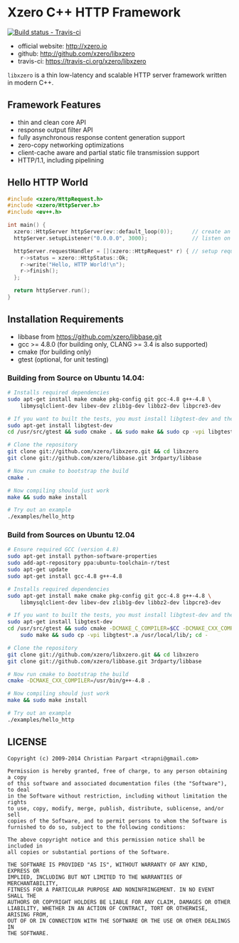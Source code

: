 # Xzero C++ HTTP Framework

[ ![Build status - Travis-ci](https://secure.travis-ci.org/xzero/libxzero.png) ](http://travis-ci.org/xzero/libxzero)

- official website: http://xzero.io
- github: http://github.com/xzero/libxzero
- travis-ci: https://travis-ci.org/xzero/libxzero

`libxzero` is a thin low-latency and scalable HTTP server framework
written in modern C++.

## Framework Features

- thin and clean core API
- response output filter API
- fully asynchronous response content generation support
- zero-copy networking optimizations
- client-cache aware and partial static file transmission support
- HTTP/1.1, including pipelining

## Hello HTTP World

```cpp
#include <xzero/HttpRequest.h>
#include <xzero/HttpServer.h>
#include <ev++.h>

int main() {
  xzero::HttpServer httpServer(ev::default_loop(0));      // create an HTTP server
  httpServer.setupListener("0.0.0.0", 3000);              // listen on 0.0.0.0:3000

  httpServer.requestHandler = [](xzero::HttpRequest* r) { // setup request handler
    r->status = xzero::HttpStatus::Ok;
    r->write("Hello, HTTP World!\n");
    r->finish();
  };

  return httpServer.run();
}
```

## Installation Requirements

- libbase from https://github.com/xzero/libbase.git
- gcc >= 4.8.0 (for building only, CLANG >= 3.4 is also supported)
- cmake (for building only)
- gtest (optional, for unit testing)

### Building from Source on Ubuntu 14.04:

```sh
# Installs required dependencies
sudo apt-get install make cmake pkg-config git gcc-4.8 g++-4.8 \
    libmysqlclient-dev libev-dev zlib1g-dev libbz2-dev libpcre3-dev

# If you want to built the tests, you must install libgtest-dev and then built it yourself
sudo apt-get install libgtest-dev
cd /usr/src/gtest && sudo cmake . && sudo make && sudo cp -vpi libgtest*.a /usr/local/lib/; cd -

# Clone the repository
git clone git://github.com/xzero/libxzero.git && cd libxzero
git clone git://github.com/xzero/libbase.git 3rdparty/libbase

# Now run cmake to bootstrap the build
cmake .

# Now compiling should just work
make && sudo make install

# Try out an example
./examples/hello_http
```

### Build from Sources on Ubuntu 12.04

```sh
# Ensure required GCC (version 4.8)
sudo apt-get install python-software-properties
sudo add-apt-repository ppa:ubuntu-toolchain-r/test
sudo apt-get update
sudo apt-get install gcc-4.8 g++-4.8

# Installs required dependencies
sudo apt-get install make cmake pkg-config git gcc-4.8 g++-4.8 \
    libmysqlclient-dev libev-dev zlib1g-dev libbz2-dev libpcre3-dev

# If you want to built the tests, you must install libgtest-dev and then built it yourself
sudo apt-get install libgtest-dev
cd /usr/src/gtest && sudo cmake -DCMAKE_C_COMPILER=$CC -DCMAKE_CXX_COMPILER=$CXX . && \
    sudo make && sudo cp -vpi libgtest*.a /usr/local/lib/; cd -

# Clone the repository
git clone git://github.com/xzero/libxzero.git && cd libxzero
git clone git://github.com/xzero/libbase.git 3rdparty/libbase

# Now run cmake to bootstrap the build
cmake -DCMAKE_CXX_COMPILER=/usr/bin/g++-4.8 .

# Now compiling should just work
make && sudo make install

# Try out an example
./examples/hello_http
```

LICENSE
-------

```
Copyright (c) 2009-2014 Christian Parpart <trapni@gmail.com>

Permission is hereby granted, free of charge, to any person obtaining a copy
of this software and associated documentation files (the "Software"), to deal
in the Software without restriction, including without limitation the rights
to use, copy, modify, merge, publish, distribute, sublicense, and/or sell
copies of the Software, and to permit persons to whom the Software is
furnished to do so, subject to the following conditions:

The above copyright notice and this permission notice shall be included in
all copies or substantial portions of the Software.

THE SOFTWARE IS PROVIDED "AS IS", WITHOUT WARRANTY OF ANY KIND, EXPRESS OR
IMPLIED, INCLUDING BUT NOT LIMITED TO THE WARRANTIES OF MERCHANTABILITY,
FITNESS FOR A PARTICULAR PURPOSE AND NONINFRINGEMENT. IN NO EVENT SHALL THE
AUTHORS OR COPYRIGHT HOLDERS BE LIABLE FOR ANY CLAIM, DAMAGES OR OTHER
LIABILITY, WHETHER IN AN ACTION OF CONTRACT, TORT OR OTHERWISE, ARISING FROM,
OUT OF OR IN CONNECTION WITH THE SOFTWARE OR THE USE OR OTHER DEALINGS IN
THE SOFTWARE.
```
